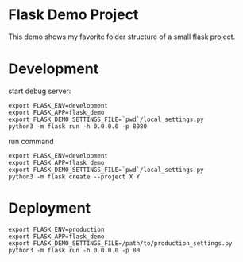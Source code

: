 # Flask Demo Project

This demo shows my favorite folder structure of a small flask project.

# Development

start debug server:

	export FLASK_ENV=development
	export FLASK_APP=flask_demo
	export FLASK_DEMO_SETTINGS_FILE=`pwd`/local_settings.py
	python3 -m flask run -h 0.0.0.0 -p 8080

run command

	export FLASK_ENV=development
	export FLASK_APP=flask_demo
	export FLASK_DEMO_SETTINGS_FILE=`pwd`/local_settings.py
	python3 -m flask create --project X Y


# Deployment

	export FLASK_ENV=production
	export FLASK_APP=flask_demo
	export FLASK_DEMO_SETTINGS_FILE=/path/to/production_settings.py
	python3 -m flask run -h 0.0.0.0 -p 80
